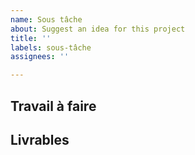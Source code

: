 ```yaml
---
name: Sous tâche
about: Suggest an idea for this project
title: ''
labels: sous-tâche
assignees: ''

---
```


## Travail à faire

##  Livrables

